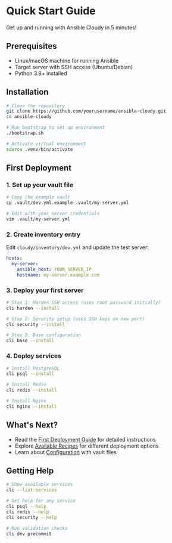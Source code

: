 # Quick Start Guide

Get up and running with Ansible Cloudy in 5 minutes!

## Prerequisites

- Linux/macOS machine for running Ansible
- Target server with SSH access (Ubuntu/Debian)
- Python 3.8+ installed

## Installation

```bash
# Clone the repository
git clone https://github.com/yourusername/ansible-cloudy.git
cd ansible-cloudy

# Run bootstrap to set up environment
./bootstrap.sh

# Activate virtual environment
source .venv/bin/activate
```

## First Deployment

### 1. Set up your vault file

```bash
# Copy the example vault
cp .vault/dev.yml.example .vault/my-server.yml

# Edit with your server credentials
vim .vault/my-server.yml
```

### 2. Create inventory entry

Edit `cloudy/inventory/dev.yml` and update the test server:

```yaml
hosts:
  my-server:
    ansible_host: YOUR_SERVER_IP
    hostname: my-server.example.com
```

### 3. Deploy your first server

```bash
# Step 1: Harden SSH access (uses root password initially)
cli harden --install

# Step 2: Security setup (uses SSH keys on new port)
cli security --install

# Step 3: Base configuration
cli base --install
```

### 4. Deploy services

```bash
# Install PostgreSQL
cli psql --install

# Install Redis  
cli redis --install

# Install Nginx
cli nginx --install
```

## What's Next?

- Read the [First Deployment Guide](first-deployment.md) for detailed instructions
- Explore [Available Recipes](../operations/recipes.md) for different deployment options
- Learn about [Configuration](../operations/configuration.md) with vault files

## Getting Help

```bash
# Show available services
cli --list-services

# Get help for any service
cli psql --help
cli redis --help
cli security --help

# Run validation checks
cli dev precommit
```